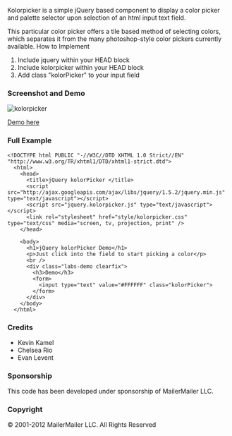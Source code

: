 Kolorpicker is a simple jQuery based component to display a color picker and palette selector upon selection of an html input text field.

This particular color picker offers a tile based method of selecting colors, which separates it from the many photoshop-style color pickers currently available.
How to Implement

1. Include jquery within your HEAD block
2. Include kolorpicker within your HEAD block
3. Add class "kolorPicker" to your input field 

### Screenshot and Demo ###

![kolorpicker](http://www.mailermailer.com/images/labs/picker.jpg)

[Demo here](http://www.mailermailer.com/labs/projects/jQuery-kolorPicker.rwp)

### Full Example ###

    <!DOCTYPE html PUBLIC "-//W3C//DTD XHTML 1.0 Strict//EN" "http://www.w3.org/TR/xhtml1/DTD/xhtml1-strict.dtd">
      <html>
        <head>
          <title>jQuery kolorPicker </title>
          <script src="http://ajax.googleapis.com/ajax/libs/jquery/1.5.2/jquery.min.js" type="text/javascript"></script>
          <script src="jquery.kolorpicker.js" type="text/javascript"></script>
          <link rel="stylesheet" href="style/kolorpicker.css" type="text/css" media="screen, tv, projection, print" />
        </head>

        <body>
          <h1>jQuery kolorPicker Demo</h1>
          <p>Just click into the field to start picking a color</p>
          <br />
          <div class="labs-demo clearfix">
            <h3>Demo</h3>
            <form>
              <input type="text" value="#FFFFFF" class="kolorPicker">
            </form>
          </div>
        </body>
      </html>

### Credits ###

- Kevin Kamel
- Chelsea Rio
- Evan Levent 

### Sponsorship ###

This code has been developed under sponsorship of MailerMailer LLC.

### Copyright ###

© 2001-2012 MailerMailer LLC. All Rights Reserved 